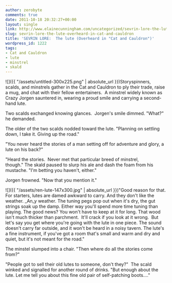 ```yaml
---
author: zerobyte
comments: true
date: 2011-10-18 20:32:27+00:00
layout: single
link: http://www.elainecunningham.com/uncategorized/sevrin-lore-the-lute-overheard-in-cat-and-cauldron/
slug: sevrin-lore-the-lute-overheard-in-cat-and-cauldron
title: 'SEVRIN LORE:  The lute (Overheard in "Cat and Cauldron")'
wordpress_id: 1222
tags:
- Cat and Cauldron
- lute
- minstrel
- skald
---
```


![]({{ "/assets/untitled-300x225.png" | absolute_url }})Storyspinners, scalds, and minstrels gather in the Cat and Cauldron to ply their trade, raise a mug, and chat with their fellow entertainers.  A minstrel widely known as Crazy Jorgen sauntered in, wearing a proud smile and carrying a second-hand lute.

Two scalds exchanged knowing glances.  Jorgen's smile dimmed. "What?" he demanded.

The older of the two scalds nodded toward the lute. "Planning on settling down, I take it. Giving up the road."

"You never heard the stories of a man setting off for adventure and glory, a lute on his back?"

"Heard the stories.  Never met that particular breed of minstrel, though." The skald paused to slurp his ale and dash the foam from his mustache. "I'm betting you haven't, either."

Jorgen frowned. "Now that you mention it."

[](http://www.elainecunningham.com/wp-content/uploads/2011/10/Renaissancelaute%20Schuelermodell%2010c%20-%20Rueck%20Ansicht.jpg)![]({{ "/assets/ren-lute-147x300.jpg" | absolute_url }})"Good reason for that. For starters, lutes are damed awkward to carry. And they don't like the weather. _An_y weather. The tuning pegs pop out when it's dry, the gut strings soak up the damp. Either way you'll spend more time tuning than playing. The good news? You won't have to keep at it for long. That wood isn't much thicker than parchment.  It'll crack if you look at it wrong.  But let's say you get where you're going with the lute in one piece. The sound doesn't carry far outside, and it won't be heard in a noisy tavern. The lute's a fine instrument, if you've got a room that's small and warm and dry and quiet, but it's not meant for the road."

The minstel slumped into a chair. "Then where do all the stories come from?"

"People got to sell their old lutes to someone, don't they?"  The scald winked and signalled for another round of drinks. "But enough about the lute. Let me tell you about this fine old pair of self-patching boots...."
